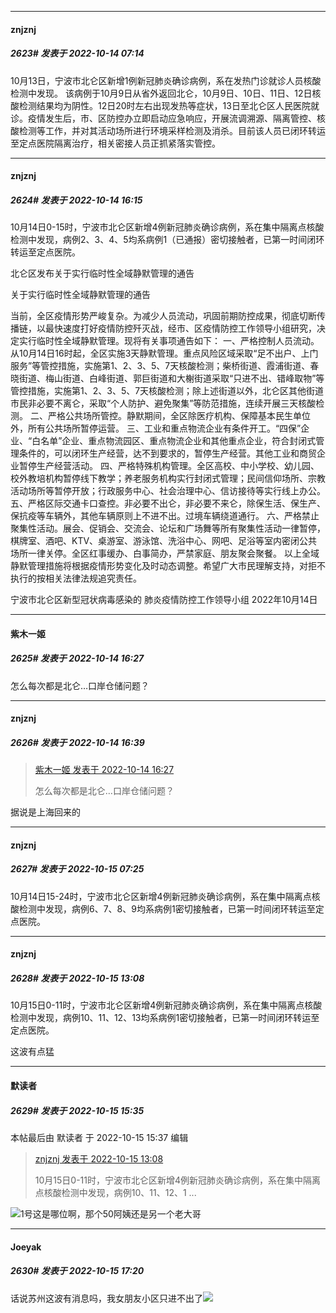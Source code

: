 

*****

####  znjznj  
##### 2623#       发表于 2022-10-14 07:14

10月13日，宁波市北仑区新增1例新冠肺炎确诊病例，系在发热门诊就诊人员核酸检测中发现。
该病例于10月9日从省外返回北仑，10月9日、10日、11日、12日核酸检测结果均为阴性。12日20时左右出现发热等症状，13日至北仑区人民医院就诊。疫情发生后，市、区防控办立即启动应急响应，开展流调溯源、隔离管控、核酸检测等工作，并对其活动场所进行环境采样检测及消杀。目前该人员已闭环转运至定点医院隔离治疗，相关密接人员正抓紧落实管控。



*****

####  znjznj  
##### 2624#       发表于 2022-10-14 16:15

10月14日0-15时，宁波市北仑区新增4例新冠肺炎确诊病例，系在集中隔离点核酸检测中发现，病例2、3、4、5均系病例1（已通报）密切接触者，已第一时间闭环转运至定点医院。

北仑区发布关于实行临时性全域静默管理的通告​

关于实行临时性全域静默管理的通告

当前，全区疫情形势严峻复杂。为减少人员流动，巩固前期防控成果，彻底切断传播链，以最快速度打好疫情防控歼灭战，经市、区疫情防控工作领导小组研究，决定实行临时性全域静默管理。现将有关事项通告如下：
一、严格控制人员流动。从10月14日16时起，全区实施3天静默管理。重点风险区域采取“足不出户、上门服务”等管控措施，实施第1、2、3、5、7天核酸检测；柴桥街道、霞浦街道、春晓街道、梅山街道、白峰街道、郭巨街道和大榭街道采取“只进不出、错峰取物”等管控措施，实施第1、2、3、5、7天核酸检测；除上述街道以外，北仑区其他街道市民非必要不离仑，采取“个人防护、避免聚集”等防范措施，连续开展三天核酸检测。
二、严格公共场所管控。静默期间，全区除医疗机构、保障基本民生单位外，所有公共场所暂停运营。
三、工业和重点物流企业有条件开工。“四保”企业、“白名单”企业、重点物流园区、重点物流企业和其他重点企业，符合封闭式管理条件的，可以闭环生产经营，达不到要求的，暂停生产经营。其他工业和商贸企业暂停生产经营活动。
四、严格特殊机构管理。全区高校、中小学校、幼儿园、校外教培机构暂停线下教学；养老服务机构实行封闭式管理；民间信仰场所、宗教活动场所等暂停开放；行政服务中心、社会治理中心、信访接待等实行线上办公。
五、严格区际交通卡口查控。非必要不出仑，非必要不来仑，除保生活、保生产、保抗疫等车辆外，其他车辆原则上不进不出。过境车辆绕道通行。
六、严格禁止聚集性活动。展会、促销会、交流会、论坛和广场舞等所有聚集性活动一律暂停，棋牌室、酒吧、KTV、桌游室、游泳馆、洗浴中心、网吧、足浴等室内密闭公共场所一律关停。全区红事缓办、白事简办，严禁家庭、朋友聚会聚餐。
以上全域静默管理措施将根据疫情形势变化及时动态调整。希望广大市民理解支持，对拒不执行的按相关法律法规追究责任。

宁波市北仑区新型冠状病毒感染的
肺炎疫情防控工作领导小组
2022年10月14日



*****

####  紫木一姬  
##### 2625#       发表于 2022-10-14 16:27

怎么每次都是北仑…口岸仓储问题？



*****

####  znjznj  
##### 2626#       发表于 2022-10-14 16:39

<blockquote><a href="httphttps://bbs.saraba1st.com/2b/forum.php?mod=redirect&amp;goto=findpost&amp;pid=57906706&amp;ptid=2062395" target="_blank">紫木一姬 发表于 2022-10-14 16:27</a>

怎么每次都是北仑…口岸仓储问题？</blockquote>
据说是上海回来的 



*****

####  znjznj  
##### 2627#       发表于 2022-10-15 07:25

10月14日15-24时，宁波市北仑区新增4例新冠肺炎确诊病例，系在集中隔离点核酸检测中发现，病例6、7、8、9均系病例1密切接触者，已第一时间闭环转运至定点医院。



*****

####  znjznj  
##### 2628#       发表于 2022-10-15 13:08

10月15日0-11时，宁波市北仑区新增4例新冠肺炎确诊病例，系在集中隔离点核酸检测中发现，病例10、11、12、13均系病例1密切接触者，已第一时间闭环转运至定点医院。

这波有点猛



*****

####  默读者  
##### 2629#       发表于 2022-10-15 15:35

 本帖最后由 默读者 于 2022-10-15 15:37 编辑 
<blockquote><a href="httphttps://bbs.saraba1st.com/2b/forum.php?mod=redirect&amp;goto=findpost&amp;pid=57918677&amp;ptid=2062395" target="_blank">znjznj 发表于 2022-10-15 13:08</a>

10月15日0-11时，宁波市北仑区新增4例新冠肺炎确诊病例，系在集中隔离点核酸检测中发现，病例10、11、12、1 ...</blockquote>
<img src="https://static.saraba1st.com/image/smiley/face2017/068.png" referrerpolicy="no-referrer">1号这是哪位啊，那个50阿姨还是另一个老大哥



*****

####  Joeyak  
##### 2630#       发表于 2022-10-15 17:20

话说苏州这波有消息吗，我女朋友小区只进不出了<img src="https://static.saraba1st.com/image/smiley/face2017/068.png" referrerpolicy="no-referrer">

